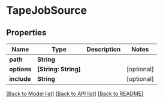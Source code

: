 # TapeJobSource

## Properties

Name | Type | Description | Notes
------------ | ------------- | ------------- | -------------
**path** | **String** |  | 
**options** | **[String: String]** |  | [optional] 
**include** | **String** |  | [optional] 

[[Back to Model list]](../#documentation-for-models) [[Back to API list]](../#documentation-for-api-endpoints) [[Back to README]](../)


